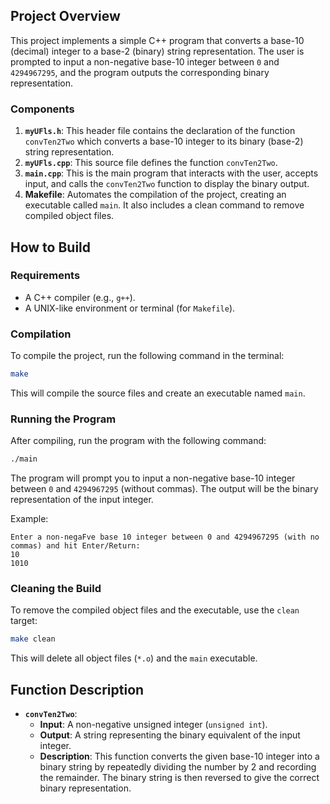 ## Project Overview

This project implements a simple C++ program that converts a base-10 (decimal) integer to a base-2 (binary) string representation. The user is prompted to input a non-negative base-10 integer between `0` and `4294967295`, and the program outputs the corresponding binary representation.

### Components

1. **`myUFls.h`**: This header file contains the declaration of the function `convTen2Two` which converts a base-10 integer to its binary (base-2) string representation.
2. **`myUFls.cpp`**: This source file defines the function `convTen2Two`.
3. **`main.cpp`**: This is the main program that interacts with the user, accepts input, and calls the `convTen2Two` function to display the binary output.
4. **Makefile**: Automates the compilation of the project, creating an executable called `main`. It also includes a clean command to remove compiled object files.

## How to Build

### Requirements

- A C++ compiler (e.g., `g++`).
- A UNIX-like environment or terminal (for `Makefile`).

### Compilation

To compile the project, run the following command in the terminal:

```bash
make
```

This will compile the source files and create an executable named `main`.

### Running the Program

After compiling, run the program with the following command:

```bash
./main
```

The program will prompt you to input a non-negative base-10 integer between `0` and `4294967295` (without commas). The output will be the binary representation of the input integer.

Example:

```
Enter a non-negaFve base 10 integer between 0 and 4294967295 (with no commas) and hit Enter/Return:
10
1010
```

### Cleaning the Build

To remove the compiled object files and the executable, use the `clean` target:

```bash
make clean
```

This will delete all object files (`*.o`) and the `main` executable.

## Function Description

- **`convTen2Two`**: 
  - **Input**: A non-negative unsigned integer (`unsigned int`).
  - **Output**: A string representing the binary equivalent of the input integer.
  - **Description**: This function converts the given base-10 integer into a binary string by repeatedly dividing the number by 2 and recording the remainder. The binary string is then reversed to give the correct binary representation.


